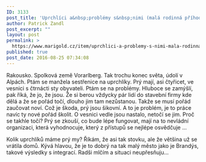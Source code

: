 ```yaml
---
ID: 3133
post_title: 'Uprchlíci a&nbsp;problémy s&nbsp;nimi (malá rodinná příhoda)'
author: Patrick Zandl
post_excerpt: ""
layout: post
permalink: >
  https://www.marigold.cz/item/uprchlici-a-problemy-s-nimi-mala-rodinna-prihoda
published: true
post_date: 2016-08-25 07:34:08
---
```

Rakousko. Spolková země Vorarlberg. Tak trochu konec světa, údolí v Alpách. Ptám se manžela sestřenice na uprchlíky. Prý mají, asi čtyřicet, ve vesnici s čtrnácti sty obyvateli. Ptám se na problémy. Hluboce se zamýšlí, pak říká, že jo, že jsou. Že si berou vždycky pár lidí do stavební firmy kde dělá a že se pořád točí, dlouho jim tam nezůstanou. Takže se musí pořád zaučovat noví. Což je škoda, prý jsou šikovní. A to je problém, je to práce navíc ty nové pořád školit. O vesnici vedle jsou nastalo, netočí se jim. Proč se takhle točí? Prý se zkouší, co bude lépe fungovat, mají na to nevládní organizaci, která vyhodnocuje, který z přístupů se nejlépe osvědčuje ...

Kolik uprchlíků máme prý my? Říkám, že asi tak stovku, ale že většina už se vrátila domů. Kývá hlavou, že je to dobrý na tak malý město jako je Brandýs, takové výsledky s integrací. Radši mlčím a situaci neupřesňuju...